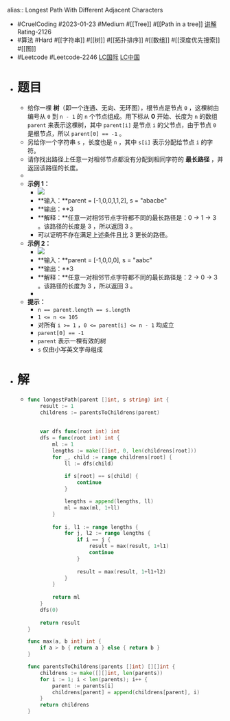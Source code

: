 alias:: Longest Path With Different Adjacent Characters

- #CruelCoding #2023-01-23 #Medium #[[Tree]] #[[Path in a tree]] [讲解](https://youtu.be/KzZ_Ya-2ODk) Rating-2126
- #算法 #Hard #[[字符串]] #[[树]] #[[拓扑排序]] #[[数组]] #[[深度优先搜索]] #[[图]]
- #Leetcode #Leetcode-2246 [LC国际](https://leetcode.com/problems/longest-path-with-different-adjacent-characters/) [LC中国](https://leetcode.cn/problems/longest-path-with-different-adjacent-characters/)
- # 题目
	- 给你一棵 **树**（即一个连通、无向、无环图），根节点是节点 `0` ，这棵树由编号从 `0` 到 `n - 1` 的 `n` 个节点组成。用下标从 **0** 开始、长度为 `n` 的数组 `parent` 来表示这棵树，其中 `parent[i]` 是节点 `i` 的父节点，由于节点 `0` 是根节点，所以 `parent[0] == -1` 。
	- 另给你一个字符串 `s` ，长度也是 `n` ，其中 `s[i]` 表示分配给节点 `i` 的字符。
	- 请你找出路径上任意一对相邻节点都没有分配到相同字符的 **最长路径** ，并返回该路径的长度。
	-
	- **示例 1：**
		- ![](https://assets.leetcode.com/uploads/2022/03/25/testingdrawio.png)
		- **输入：**parent = [-1,0,0,1,1,2], s = "abacbe"
		- **输出：**3
		- **解释：**任意一对相邻节点字符都不同的最长路径是：0 -> 1 -> 3 。该路径的长度是 3 ，所以返回 3 。
		- 可以证明不存在满足上述条件且比 3 更长的路径。
	- **示例 2：**
		- ![](https://assets.leetcode.com/uploads/2022/03/25/graph2drawio.png)
		- **输入：**parent = [-1,0,0,0], s = "aabc"
		- **输出：**3
		- **解释：**任意一对相邻节点字符都不同的最长路径是：2 -> 0 -> 3 。该路径的长度为 3 ，所以返回 3 。
		-
	- **提示：**
		- `n == parent.length == s.length`
		- `1 <= n <= 105`
		- 对所有 `i >= 1` ，`0 <= parent[i] <= n - 1` 均成立
		- `parent[0] == -1`
		- `parent` 表示一棵有效的树
		- `s` 仅由小写英文字母组成
- # 解
	- ```go
	  func longestPath(parent []int, s string) int {
	      result := 1
	      childrens := parentsToChildrens(parent)
	      
	      
	      var dfs func(root int) int
	      dfs = func(root int) int {
	          ml := 1
	          lengths := make([]int, 0, len(childrens[root]))
	          for _, child := range childrens[root] {
	              ll := dfs(child)
	              
	              if s[root] == s[child] {
	                  continue
	              }
	  
	              lengths = append(lengths, ll)
	              ml = max(ml, 1+ll)
	          }
	          
	          for i, l1 := range lengths {
	              for j, l2 := range lengths {
	                  if i == j {
	                      result = max(result, 1+l1)
	                      continue
	                  }
	                  
	                  result = max(result, 1+l1+l2)
	              }
	          }
	          
	          return ml
	      }
	      dfs(0)
	      
	      return result
	  }
	  
	  func max(a, b int) int {
	      if a > b { return a } else { return b }
	  }
	  
	  func parentsToChildrens(parents []int) [][]int {
	      childrens := make([][]int, len(parents))
	      for i := 1; i < len(parents); i++ {
	          parent := parents[i]
	          childrens[parent] = append(childrens[parent], i)
	      }
	      return childrens
	  }
	  ```
